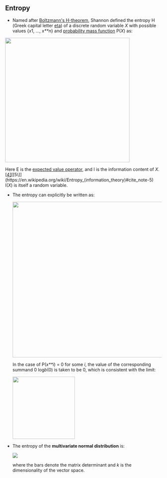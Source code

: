 ## Entropy

- Named after [Boltzmann's Η-theorem](https://en.wikipedia.org/wiki/H-theorem), Shannon defined the entropy Η (Greek capital letter [eta](https://en.wikipedia.org/wiki/Eta)) of a discrete random variable *X* with possible values {*x*1, ..., *x**n*} and [probability mass function](https://en.wikipedia.org/wiki/Probability_mass_function) P(*X*) as:

<img src="https://ws4.sinaimg.cn/large/006tNc79gy1fppq7s40k5j30du01qgln.jpg" width="400px"/>

  Here E is the [expected value operator](https://en.wikipedia.org/wiki/Expected_value), and I is the information content of *X*.[[4\]](https://en.wikipedia.org/wiki/Entropy_(information_theory)#cite_note-4)[[5\]](https://en.wikipedia.org/wiki/Entropy_(information_theory)#cite_note-5) I(*X*) is 	itself a random variable.

- The entropy can explicitly be written as:

  <img src="https://ws1.sinaimg.cn/large/006tNc79gy1fppq8n06u0j30kc02waab.jpg" width="500px" />

  In the case of P(*x**i*) = 0 for some *i*, the value of the corresponding summand 0 log*b*(0) is taken to be 0, which is consistent with the limit:

  <img src="https://ws4.sinaimg.cn/large/006tNc79gy1fppqb7q5gmj307q028749.jpg" width="200px"/>

- The entropy of the **multivariate normal distribution** is:

  ![](https://ws4.sinaimg.cn/large/006tNc79gy1fppqcbvb9uj312806g0tw.jpg)

  where the bars denote the matrix determinant and *k* is the dimensionality of the vector space.


